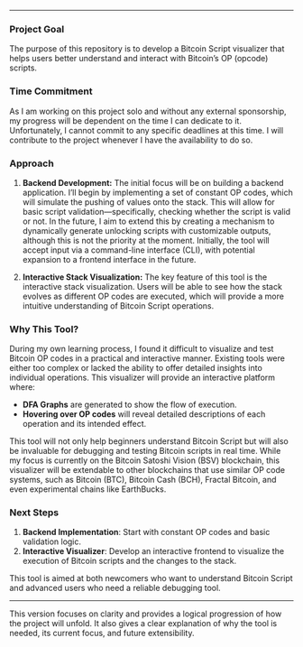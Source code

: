 
---

### Project Goal

The purpose of this repository is to develop a Bitcoin Script visualizer that helps users better understand and interact with Bitcoin’s OP (opcode) scripts. 

### Time Commitment

As I am working on this project solo and without any external sponsorship, my progress will be dependent on the time I can dedicate to it. Unfortunately, I cannot commit to any specific deadlines at this time. I will contribute to the project whenever I have the availability to do so.

### Approach

1. **Backend Development:**
   The initial focus will be on building a backend application. I’ll begin by implementing a set of constant OP codes, which will simulate the pushing of values onto the stack. This will allow for basic script validation—specifically, checking whether the script is valid or not. In the future, I aim to extend this by creating a mechanism to dynamically generate unlocking scripts with customizable outputs, although this is not the priority at the moment. Initially, the tool will accept input via a command-line interface (CLI), with potential expansion to a frontend interface in the future.

2. **Interactive Stack Visualization:**
   The key feature of this tool is the interactive stack visualization. Users will be able to see how the stack evolves as different OP codes are executed, which will provide a more intuitive understanding of Bitcoin Script operations. 

### Why This Tool?

During my own learning process, I found it difficult to visualize and test Bitcoin OP codes in a practical and interactive manner. Existing tools were either too complex or lacked the ability to offer detailed insights into individual operations. This visualizer will provide an interactive platform where:
   
   - **DFA Graphs** are generated to show the flow of execution.
   - **Hovering over OP codes** will reveal detailed descriptions of each operation and its intended effect.
   
This tool will not only help beginners understand Bitcoin Script but will also be invaluable for debugging and testing Bitcoin scripts in real time. While my focus is currently on the Bitcoin Satoshi Vision (BSV) blockchain, this visualizer will be extendable to other blockchains that use similar OP code systems, such as Bitcoin (BTC), Bitcoin Cash (BCH), Fractal Bitcoin, and even experimental chains like EarthBucks.

### Next Steps

1. **Backend Implementation**: Start with constant OP codes and basic validation logic.
2. **Interactive Visualizer**: Develop an interactive frontend to visualize the execution of Bitcoin scripts and the changes to the stack.

This tool is aimed at both newcomers who want to understand Bitcoin Script and advanced users who need a reliable debugging tool.

---

This version focuses on clarity and provides a logical progression of how the project will unfold. It also gives a clear explanation of why the tool is needed, its current focus, and future extensibility.